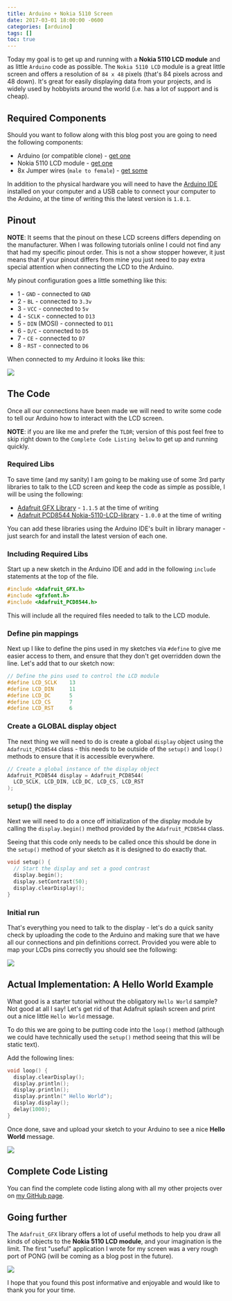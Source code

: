 ```yaml
---
title: Arduino + Nokia 5110 Screen
date: 2017-03-01 18:00:00 -0600
categories: [arduino]
tags: []
toc: true
---
```

Today my goal is to get up and running with a **Nokia 5110 LCD module** and as little `Arduino` code as possible. The `Nokia 5110 LCD` module is a great little screen and offers a resolution of `84 x 48` pixels (that's 84 pixels across and 48 down). It's great for easily displaying data from your projects, and is widely used by hobbyists around the world (i.e. has a lot of support and is cheap).

## Required Components
Should you want to follow along with this blog post you are going to need the following components:

- Arduino (or compatible clone) - [get one](https://www.banggood.com/Geekcreit-UNO-R3-ATmega16U2-AVR-Development-Module-Board-Without-USB-Cable-Geekcreit-for-Arduino-products-that-work-with-official-Arduino-boards-p-1044808.html?imageAb=1&p=5T250523689812015082&stayold=1&akmClientCountry=CA&cur_warehouse=CN)
- Nokia 5110 LCD module - [get one](https://www.banggood.com/5110-LCD-Display-Module-White-Backlight-p-1272124.html?imageAb=1&p=5T250523689812015082&stayold=1&cur_warehouse=CN&akmClientCountry=CA)
- 8x Jumper wires (`male to female`) - [get some](https://www.banggood.com/120pcs-Multicolored-Dupont-Wire-Male-to-Female-Male-to-Male-Female-to-Female-Jumper-Wire-Kit-p-1262667.html?p=5T250523689812015082&stayold=1&cur_warehouse=CN)

In addition to the physical hardware you will need to have the [Arduino IDE](https://www.arduino.cc/en/software) installed on your computer and a USB cable to connect your computer to the Arduino, at the time of writing this the latest version is `1.8.1`.

## Pinout
**NOTE**: It seems that the pinout on these LCD screens differs depending on the manufacturer. When I was following tutorials online I could not find any that had my specific pinout order. This is not a show stopper however, it just means that if your pinout differs from mine you just need to pay extra special attention when connecting the LCD to the Arduino.

My pinout configuration goes a little something like this:

- 1 - `GND` - connected to `GND`
- 2 - `BL` - connected to `3.3v`
- 3 - `VCC` - connected to `5v`
- 4 - `SCLK` - connected to `D13`
- 5 - `DIN` (MOSI) - connected to `D11`
- 6 - `D/C` - connected to `D5`
- 7 - `CE` - connected to `D7`
- 8 - `RST` - connected to `D6`

When connected to my Arduino it looks like this:

![](/assets/img/2017/2017-03-01/001.jpg)

## The Code
Once all our connections have been made we will need to write some code to tell our Arduino how to interact with the LCD screen.

**NOTE**: if you are like me and prefer the `TLDR`; version of this post feel free to skip right down to the `Complete Code Listing below` to get up and running quickly.

### Required Libs
To save time (and my sanity) I am going to be making use of some 3rd party libraries to talk to the LCD screen and keep the code as simple as possible, I will be using the following:

- [Adafruit GFX Library](https://github.com/adafruit/Adafruit-GFX-Library) - `1.1.5` at the time of writing
- [Adafruit PCD8544 Nokia-5110-LCD-library](https://github.com/adafruit/Adafruit-PCD8544-Nokia-5110-LCD-library) - `1.0.0` at the time of writing

You can add these libraries using the Arduino IDE's built in library manager - just search for and install the latest version of each one.

### Including Required Libs
Start up a new sketch in the Arduino IDE and add in the following `include` statements at the top of the file.

```cpp
#include <Adafruit_GFX.h>
#include <gfxfont.h>
#include <Adafruit_PCD8544.h>
```

This will include all the required files needed to talk to the LCD module.

### Define pin mappings
Next up I like to define the pins used in my sketches via `#define` to give me easier access to them, and ensure that they don't get overridden down the line. Let's add that to our sketch now:

```cpp
// Define the pins used to control the LCD module
#define LCD_SCLK    13
#define LCD_DIN     11
#define LCD_DC      5
#define LCD_CS      7
#define LCD_RST     6
```

### Create a GLOBAL display object
The next thing we will need to do is create a global `display` object using the `Adafruit_PCD8544` class - this needs to be outside of the `setup()` and `loop()` methods to ensure that it is accessible everywhere.

```cpp
// Create a global instance of the display object
Adafruit_PCD8544 display = Adafruit_PCD8544(
  LCD_SCLK, LCD_DIN, LCD_DC, LCD_CS, LCD_RST
);
```

### setup() the display
Next we will need to do a once off initialization of the display module by calling the `display.begin()` method provided by the `Adafruit_PCD8544` class.

Seeing that this code only needs to be called once this should be done in the `setup()` method of your sketch as it is designed to do exactly that.

```cpp
void setup() {
  // Start the display and set a good contrast
  display.begin();
  display.setContrast(50);
  display.clearDisplay();
}
```

### Initial run
That's everything you need to talk to the display - let's do a quick sanity check by uploading the code to the Arduino and making sure that we have all our connections and pin definitions correct. Provided you were able to map your LCDs pins correctly you should see the following:

![](/assets/img/2017/2017-03-01/002.jpg)

## Actual Implementation: A Hello World Example
What good is a starter tutorial without the obligatory `Hello World` sample? Not good at all I say! Let's get rid of that Adafruit splash screen and print out a nice little `Hello World` message.

To do this we are going to be putting code into the `loop()` method (although we could have technically used the `setup()` method seeing that this will be static text).

Add the following lines:

```cpp
void loop() {
  display.clearDisplay();
  display.println();
  display.println();
  display.println(" Hello World");
  display.display();
  delay(1000);
}
```

Once done, save and upload your sketch to your Arduino to see a nice **Hello World** message.

![](/assets/img/2017/2017-03-01/003.jpg)

## Complete Code Listing
You can find the complete code listing along with all my other projects over on [my GitHub page](https://github.com/rniemand/code-samples/tree/main/blog-posts/2017/2017-03-01).

## Going further
The `Adafruit_GFX` library offers a lot of useful methods to help you draw all kinds of objects to the **Nokia 5110 LCD module**, and your imagination is the limit. The first "useful" application I wrote for my screen was a very rough port of PONG (will be coming as a blog post in the future).

![](/assets/img/2017/2017-03-01/004.jpg)

I hope that you found this post informative and enjoyable and would like to thank you for your time.
